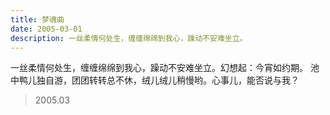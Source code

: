 ```yaml
---
title: 梦魂曲
date: 2005-03-01
description: 一丝柔情何处生，缠缠绵绵到我心，躁动不安难坐立。
---
```


一丝柔情何处生，缠缠绵绵到我心，躁动不安难坐立。幻想起：今宵如约期。
池中鸭儿独自游，团团转转总不休，绒儿绒儿稍慢哟。心事儿，能否说与我？

> 2005.03